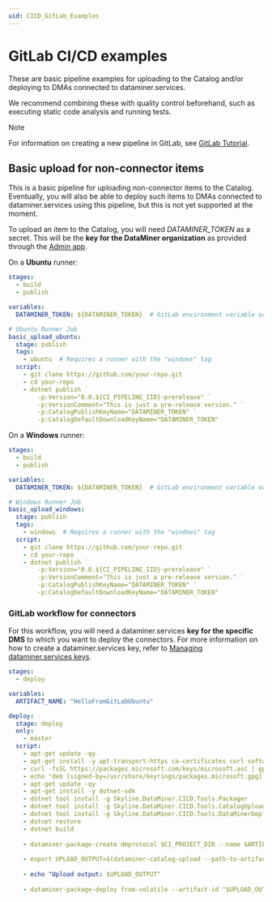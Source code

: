 ```yaml
---
uid: CICD_GitLab_Examples
---
```


# GitLab CI/CD examples

These are basic pipeline examples for uploading to the Catalog and/or deploying to DMAs connected to dataminer.services.

We recommend combining these with quality control beforehand, such as executing static code analysis and running tests.

> [!NOTE]
> For information on creating a new pipeline in GitLab, see [GitLab Tutorial](https://docs.gitlab.com/ee/ci/quick_start/).

## Basic upload for non-connector items

This is a basic pipeline for uploading non-connector items to the Catalog. Eventually, you will also be able to deploy such items to DMAs connected to dataminer.services using this pipeline, but this is not yet supported at the moment.

To upload an item to the Catalog, you will need *DATAMINER_TOKEN* as a secret. This will be the **key for the DataMiner organization** as provided through the [Admin app](xref:Admin).

On a **Ubuntu** runner:

```yml
stages:
  - build
  - publish

variables:
  DATAMINER_TOKEN: ${DATAMINER_TOKEN}  # GitLab environment variable or secrets vault

# Ubuntu Runner Job
basic_upload_ubuntu:
  stage: publish
  tags:
    - ubuntu  # Requires a runner with the "windows" tag
  script:
    - git clone https://github.com/your-repo.git
    - cd your-repo
    - dotnet publish `
        -p:Version="0.0.${CI_PIPELINE_IID}-prerelease" `
        -p:VersionComment="This is just a pre-release version." `
        -p:CatalogPublishKeyName="DATAMINER_TOKEN" `
        -p:CatalogDefaultDownloadKeyName="DATAMINER_TOKEN"
```

On a **Windows** runner:

```yml
stages:
  - build
  - publish

variables:
  DATAMINER_TOKEN: ${DATAMINER_TOKEN}  # GitLab environment variable or secrets vault

# Windows Runner Job
basic_upload_windows:
  stage: publish
  tags:
    - windows  # Requires a runner with the "windows" tag
  script:
    - git clone https://github.com/your-repo.git
    - cd your-repo
    - dotnet publish `
        -p:Version="0.0.${CI_PIPELINE_IID}-prerelease" `
        -p:VersionComment="This is just a pre-release version." `
        -p:CatalogPublishKeyName="DATAMINER_TOKEN" `
        -p:CatalogDefaultDownloadKeyName="DATAMINER_TOKEN"
```

### GitLab workflow for connectors

For this workflow, you will need a dataminer.services **key for the specific DMS** to which you want to deploy the connectors. For more information on how to create a dataminer.services key, refer to [Managing dataminer.services keys](xref:Managing_dataminer_services_keys).

```yml
stages:
  - deploy

variables:
  ARTIFACT_NAME: "HelloFromGitLabUbuntu"

deploy:
  stage: deploy
  only:
    - master
  script:
    - apt-get update -qy
    - apt-get install -y apt-transport-https ca-certificates curl software-properties-common
    - curl -fsSL https://packages.microsoft.com/keys/microsoft.asc | gpg --dearmor | tee /usr/share/keyrings/packages.microsoft.gpg > /dev/null
    - echo "deb [signed-by=/usr/share/keyrings/packages.microsoft.gpg] https://packages.microsoft.com/debian/$(lsb_release -rs)/prod $(lsb_release -cs) main" | tee /etc/apt/sources.list.d/microsoft.list > /dev/null
    - apt-get update -qy
    - apt-get install -y dotnet-sdk
    - dotnet tool install -g Skyline.DataMiner.CICD.Tools.Packager
    - dotnet tool install -g Skyline.DataMiner.CICD.Tools.CatalogUpload
    - dotnet tool install -g Skyline.DataMiner.CICD.Tools.DataMinerDeploy
    - dotnet restore
    - dotnet build
    
    - dataminer-package-create dmprotocol $CI_PROJECT_DIR --name $ARTIFACT_NAME --output $CI_PROJECT_DIR
    
    - export UPLOAD_OUTPUT=$(dataminer-catalog-upload --path-to-artifact "$CI_PROJECT_DIR/$ARTIFACT_NAME.dmprotocol" --dm-catalog-token $CI_JOB_TOKEN)
    
    - echo "Upload output: $UPLOAD_OUTPUT"
    
    - dataminer-package-deploy from-volatile --artifact-id "$UPLOAD_OUTPUT" --dm-system-token "$CI_JOB_TOKEN"
```
